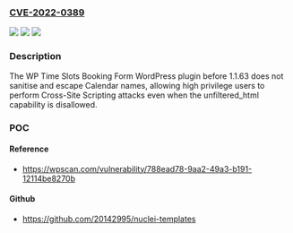 ### [CVE-2022-0389](https://cve.mitre.org/cgi-bin/cvename.cgi?name=CVE-2022-0389)
![](https://img.shields.io/static/v1?label=Product&message=WP%20Time%20Slots%20Booking%20Form&color=blue)
![](https://img.shields.io/static/v1?label=Version&message=1.1.63%3C%201.1.63%20&color=brighgreen)
![](https://img.shields.io/static/v1?label=Vulnerability&message=CWE-79%20Cross-site%20Scripting%20(XSS)&color=brighgreen)

### Description

The WP Time Slots Booking Form WordPress plugin before 1.1.63 does not sanitise and escape Calendar names, allowing high privilege users to perform Cross-Site Scripting attacks even when the unfiltered_html capability is disallowed.

### POC

#### Reference
- https://wpscan.com/vulnerability/788ead78-9aa2-49a3-b191-12114be8270b

#### Github
- https://github.com/20142995/nuclei-templates

